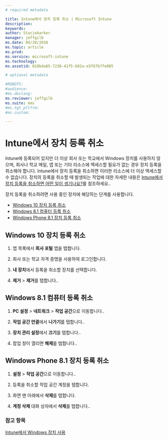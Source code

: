 ```yaml
---
# required metadata

title: Intune에서 장치 등록 취소 | Microsoft Intune
description:
keywords:
author: Staciebarker
manager: jeffgilb
ms.date: 04/28/2016
ms.topic: article
ms.prod:
ms.service: microsoft-intune
ms.technology:
ms.assetid: 018bda65-7238-41f5-b92a-e5f67b7fe085

# optional metadata

#ROBOTS:
#audience:
#ms.devlang:
ms.reviewer: jeffgilb
ms.suite: ems
#ms.tgt_pltfrm:
#ms.custom:

---
```



# Intune에서 장치 등록 취소

Intune에 등록되어 있지만 더 이상 회사 또는 학교에서 Windows 장치를 사용하지 않으며, 회사나 학교 메일, 앱 또는 기타 리소스에 액세스할 필요가 없는 경우 장치 등록을 취소해야 합니다.   Intune에서 장치 등록을 취소하면 이러한 리소스에 더 이상 액세스할 수 없습니다. 장치의 등록을 취소할 때 발생되는 작업에 대한 자세한 내용은 [Intune에서 장치 등록을 취소하면 어떤 일이 생기나요?](what-happens-if-you-unenroll-your-device-from-intune-windows.md)를 참조하세요..

장치 등록을 취소하려면 사용 중인 장치에 해당하는 단계를 사용합니다.

-   [Windows 10 장치 등록 취소](#unenroll-your-windows-10-device)
-   [Windows 8.1 컴퓨터 등록 취소](#unenroll-your-windows-8-1-computer)
-   [Windows Phone 8.1 장치 등록 취소](#unenroll-your-windows-phone-8-1-device)

## Windows 10 장치 등록 취소

1.  앱 목록에서 **회사 포털** 앱을 탭합니다.

2.  회사 또는 학교 자격 증명을 사용하여 로그인합니다.

3.  **내 장치**에서 등록을 취소할 장치를 선택합니다.

4.  **제거** &gt; **제거**를 탭합니다..

## Windows 8.1 컴퓨터 등록 취소

1.  **PC 설정** &gt; **네트워크** &gt; **작업 공간**으로 이동합니다..

2.  **작업 공간 연결**에서 **나가기**를 탭합니다..

3.  **장치 관리 설정**에서 **끄기**를 탭합니다..

4.  팝업 창이 열리면 **해제**를 탭합니다..

## Windows Phone 8.1 장치 등록 취소

1.  **설정** &gt; **작업 공간**으로 이동합니다..

2.  등록을 취소할 작업 공간 계정을 탭합니다.

3.  화면 맨 아래에서 **삭제**를 탭합니다.

4.  **계정 삭제** 대화 상자에서 **삭제**를 탭합니다..

### 참고 항목
[Intune에서 Windows 장치 사용](using-your-windows-device-with-intune.md)

<!--HONumber=May16_HO1-->


